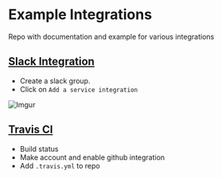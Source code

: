 # Example Integrations

Repo with documentation and example for various integrations

## [Slack Integration](https://slack.com/)
  - Create a slack group.
  - Click on `Add a service integration`
  
![Imgur](http://i.imgur.com/gOZki5i.png)


## [Travis CI](https://travis-ci.org)
  - Build status
  - Make account and enable github integration
  - Add `.travis.yml` to repo
